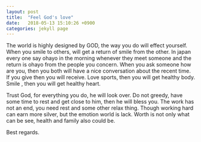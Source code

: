 ```yaml
---
layout: post
title:  "Feel God's love"
date:   2018-05-13 15:10:26 +0900
categories: jekyll page
---
```

The world is highly designed by GOD, the way you do will effect yourself. When you smile to others, will get a return of smile from the other. In japan every one say ohayo in the morning whenever they meet someone and the return is ohayo from the people you concern. When you ask someone how are you, then you both will have a nice conversation about the recent time. If you give then you will receive. Love sports, then you will get healthy body. Smile , then you will get healthy heart.

Trust God, for everything you do, he will look over. Do not greedy, have some time to rest and get close to him, then he will bless you. The work has not an end, you need rest and some other relax thing. Though working hard can earn more silver, but the emotion world is lack. Worth is not only what can be see, health and family also could be.

Best regards.
